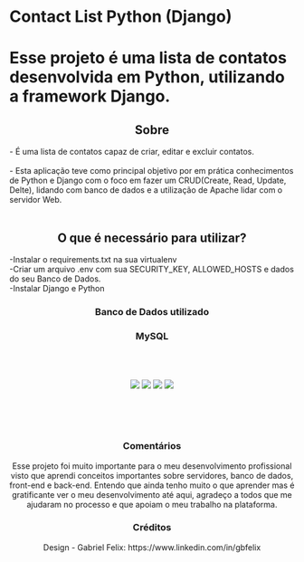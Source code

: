 # Contact List Python (Django)
<h1>Esse projeto é uma lista de contatos desenvolvida em Python, utilizando a framework Django.</h1>
<h2 align = "center" >Sobre</h2>
<p>- É uma lista de contatos capaz de criar, editar e excluir contatos.<br><br> - Esta aplicação teve como principal objetivo por em prática conhecimentos de Python e Django com o foco em fazer um CRUD(Create, Read, Update, Delte), lidando
  com banco de dados e a utilização de Apache lidar com o servidor Web.<br><br>
</p>

<h2 align = "center" >O que é necessário para utilizar?</h2>
-Instalar o requirements.txt na sua virtualenv<br>
-Criar um arquivo .env com sua SECURITY_KEY, ALLOWED_HOSTS e dados do seu Banco de Dados.<br>
-Instalar Django e Python<br>
<div align="center">
   <h3>Banco de Dados utilizado</h3>
   <h3>MySQL</h3>
 <div>

<div align = "center">

  <br><br><br>
  <img src="https://i.postimg.cc/K80Swy2h/Screenshot-from-2023-05-29-17-37-16.png">
  <img src="https://i.postimg.cc/Y0j9WSR8/Screenshot-from-2023-05-29-17-15-00.png">
  <img src="https://i.postimg.cc/hPkFLGMv/Screenshot-from-2023-05-29-17-10-08.png">
  <img src="https://i.postimg.cc/BbCgXMh2/Screenshot-from-2023-05-29-17-10-20.png">
  
  <br><br><br>
</div>

   <h3>Comentários</h3>
   <p>Esse projeto foi muito importante para o meu desenvolvimento profissional visto que aprendi conceitos importantes sobre servidores, banco de dados, front-end e back-end.
   Entendo que ainda tenho muito o que aprender mas é gratificante ver o meu desenvolvimento até aqui, agradeço a todos que me ajudaram no processo e que apoiam o meu
   trabalho na plataforma.</p>
   
   <h3>Créditos</h3>
   Design - Gabriel Felix: https://www.linkedin.com/in/gbfelix

